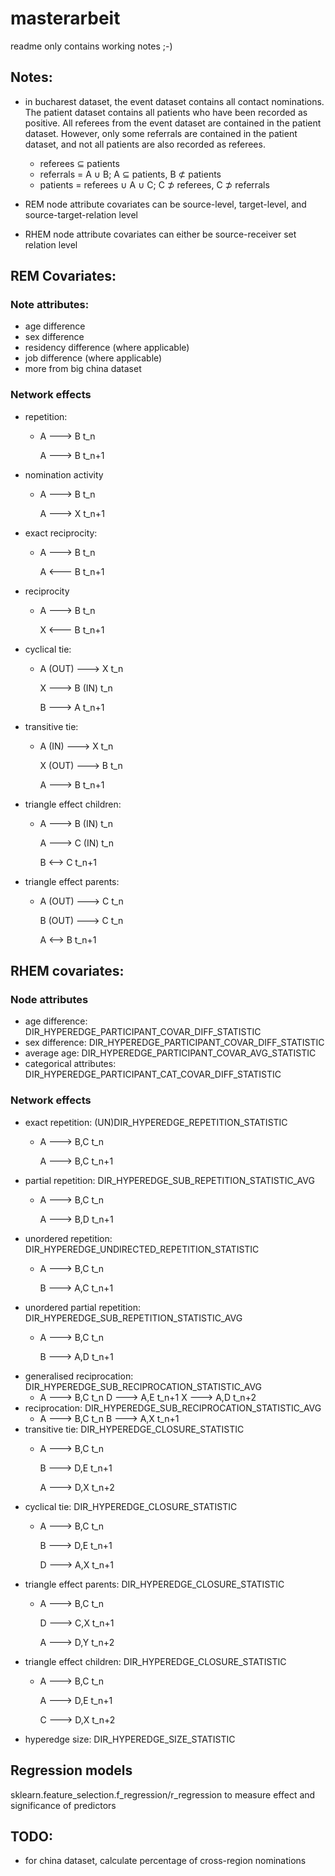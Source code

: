 # masterarbeit

readme only contains working notes ;-)

## Notes:
- in bucharest dataset, the event dataset contains all contact nominations. The patient dataset contains all
patients who have been recorded as positive. All referees from the event dataset are contained in the patient dataset.
However, only some referrals are contained in the patient dataset, and not all patients are also recorded as referees.
    - referees ⊆ patients
    - referrals = A ∪ B; A ⊆ patients, B ⊄ patients
    - patients = referees ∪ A ∪ C; C ⊅ referees, C ⊅ referrals

- REM node attribute covariates can be source-level, target-level, and source-target-relation level
- RHEM node attribute covariates can either be source-receiver set relation level

## REM Covariates:
### Note attributes:
- age difference
- sex difference
- residency difference (where applicable)
- job difference (where applicable)
- more from big china dataset

### Network effects
- repetition:
  - A ---> B t_n
  
    A ---> B t_n+1
- nomination activity
  - A ---> B t_n
    
    A ---> X t_n+1
- exact reciprocity:
  - A ---> B t_n
    
    A <--- B t_n+1
- reciprocity
  - A ---> B t_n
  
    X <--- B t_n+1
- cyclical tie:
  - A (OUT) ---> X t_n
  
    X ---> B (IN) t_n
  
    B ---> A t_n+1
- transitive tie:
  - A (IN) ---> X t_n
  
    X (OUT) ---> B t_n
  
    A ---> B t_n+1
- triangle effect children:
  - A ---> B (IN) t_n
  
    A ---> C (IN) t_n
  
    B <--> C t_n+1
- triangle effect parents:
  - A (OUT) ---> C t_n
  
    B (OUT) ---> C t_n
  
    A <--> B t_n+1
## RHEM covariates:
### Node attributes

- age difference: DIR_HYPEREDGE_PARTICIPANT_COVAR_DIFF_STATISTIC
- sex difference: DIR_HYPEREDGE_PARTICIPANT_COVAR_DIFF_STATISTIC
- average age: DIR_HYPEREDGE_PARTICIPANT_COVAR_AVG_STATISTIC
- categorical attributes: DIR_HYPEREDGE_PARTICIPANT_CAT_COVAR_DIFF_STATISTIC
### Network effects

- exact repetition: (UN)DIR_HYPEREDGE_REPETITION_STATISTIC
  - A ---> B,C t_n
  
    A ---> B,C t_n+1
- partial repetition: DIR_HYPEREDGE_SUB_REPETITION_STATISTIC_AVG
  - A ---> B,C t_n
  
    A ---> B,D t_n+1
- unordered repetition: DIR_HYPEREDGE_UNDIRECTED_REPETITION_STATISTIC
  - A ---> B,C t_n
  
    B ---> A,C t_n+1
- unordered partial repetition: DIR_HYPEREDGE_SUB_REPETITION_STATISTIC_AVG
  - A ---> B,C t_n
  
    B ---> A,D t_n+1
- generalised reciprocation: DIR_HYPEREDGE_SUB_RECIPROCATION_STATISTIC_AVG
  - A ---> B,C t_n
    D ---> A,E t_n+1
    X ---> A,D t_n+2
- reciprocation: DIR_HYPEREDGE_SUB_RECIPROCATION_STATISTIC_AVG
  - A ---> B,C t_n
    B ---> A,X t_n+1
- transitive tie: DIR_HYPEREDGE_CLOSURE_STATISTIC
  - A ---> B,C t_n
  
    B ---> D,E t_n+1
  
    A ---> D,X t_n+2
- cyclical tie: DIR_HYPEREDGE_CLOSURE_STATISTIC
  - A ---> B,C t_n
  
    B ---> D,E t_n+1
  
    D ---> A,X t_n+1
- triangle effect parents: DIR_HYPEREDGE_CLOSURE_STATISTIC
  - A ---> B,C t_n
  
    D ---> C,X t_n+1
  
    A ---> D,Y t_n+2
- triangle effect children: DIR_HYPEREDGE_CLOSURE_STATISTIC
  - A ---> B,C t_n
  
    A ---> D,E t_n+1

    C ---> D,X t_n+2
- hyperedge size: DIR_HYPEREDGE_SIZE_STATISTIC

## Regression models
sklearn.feature_selection.f_regression/r_regression to measure effect and significance of predictors 

## TODO:
- for china dataset, calculate percentage of cross-region nominations
